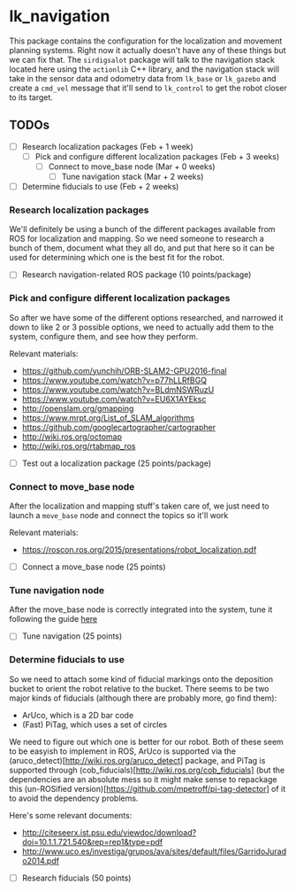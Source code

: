 # lk\_navigation
This package contains the configuration for the localization and movement planning systems.
Right now it actually doesn't have any of these things but we can fix that.
The `sirdigsalot` package will talk to the navigation stack located here using the `actionlib` C++ library, and the navigation stack will take in the sensor data and odometry data from `lk_base` or `lk_gazebo` and create a `cmd_vel` message that it'll send to `lk_control` to get the robot closer to its target.

## TODOs
- [ ] Research localization packages (Feb + 1 week)
  - [ ] Pick and configure different localization packages (Feb + 3 weeks)
    - [ ] Connect to move\_base node (Mar + 0 weeks)
        - [ ] Tune navigation stack (Mar + 2 weeks)
- [ ] Determine fiducials to use (Feb + 2 weeks)

### Research localization packages
We'll definitely be using a bunch of the different packages available from ROS for localization and mapping.
So we need someone to research a bunch of them, document what they all do, and put that here so it can be used for determining which one is the best fit for the robot.

- [ ] Research navigation-related ROS package (10 points/package)

### Pick and configure different localization packages
So after we have some of the different options researched, and narrowed it down to like 2 or 3 possible options, we need to actually add them to the system, configure them, and see how they perform.

Relevant materials:
- https://github.com/yunchih/ORB-SLAM2-GPU2016-final
- https://www.youtube.com/watch?v=p77hLLRfBGQ
- https://www.youtube.com/watch?v=BLdmNSWRuzU
- https://www.youtube.com/watch?v=EU6X1AYEksc
- http://openslam.org/gmapping
- https://www.mrpt.org/List_of_SLAM_algorithms
- https://github.com/googlecartographer/cartographer
- http://wiki.ros.org/octomap
- http://wiki.ros.org/rtabmap_ros

- [ ] Test out a localization package (25 points/package)

### Connect to move\_base node
After the localization and mapping stuff's taken care of, we just need to launch a `move_base` node and connect the topics so it'll work

Relevant materials:
- https://roscon.ros.org/2015/presentations/robot_localization.pdf

- [ ] Connect a move\_base node (25 points)

### Tune navigation node
After the move\_base node is correctly integrated into the system, tune it following the guide [here](http://kaiyuzheng.me/documents/navguide.pdf)

- [ ] Tune navigation (25 points)

### Determine fiducials to use
So we need to attach some kind of fiducial markings onto the deposition bucket to orient the robot relative to the bucket.
There seems to be two major kinds of fiducials (although there are probably more, go find them):
- ArUco, which is a 2D bar code
- (Fast) PiTag, which uses a set of circles

We need to figure out which one is better for our robot.
Both of these seem to be easyish to implement in ROS, ArUco is supported via the (aruco_detect)[http://wiki.ros.org/aruco_detect] package, and PiTag is supported through (cob_fiducials)[http://wiki.ros.org/cob_fiducials] (but the dependencies are an absolute mess so it might make sense to repackage this (un-ROSified version)[https://github.com/mpetroff/pi-tag-detector] of it to avoid the dependency problems.

Here's some relevant documents:
- http://citeseerx.ist.psu.edu/viewdoc/download?doi=10.1.1.721.540&rep=rep1&type=pdf
- http://www.uco.es/investiga/grupos/ava/sites/default/files/GarridoJurado2014.pdf

- [ ] Research fiducials (50 points)
